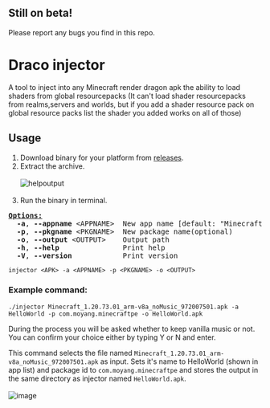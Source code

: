 ## Still on beta! 
Please report any bugs you find in this repo.

# Draco injector 
A tool to inject into any Minecraft render dragon apk the ability to load shaders from global resourcepacks (It can't load shader resourcepacks from realms,servers and worlds, but if you add a shader resource pack on global resource packs list the shader you added works on all of those)

## Usage
1. Download binary for your platform from [releases](https://github.com/mcbegamerxx954/draco-injector/releases/latest).
2. Extract the archive.
<br><br>
![helpoutput](https://github.com/mcbegamerxx954/draco-injector/assets/154642722/1ad5ca88-6c9a-4607-890d-1e4596d539a0)
<br><br>
4. Run the binary in terminal.

<pre><u style="text-decoration-style:single"><b>Options:</b></u>
  <b>-a</b>, <b>--appname</b> &lt;APPNAME&gt;  New app name [default: &quot;Minecraft Patched(whar)&quot;]
  <b>-p</b>, <b>--pkgname</b> &lt;PKGNAME&gt;  New package name(optional)
  <b>-o</b>, <b>--output</b> &lt;OUTPUT&gt;    Output path
  <b>-h</b>, <b>--help</b>               Print help
  <b>-V</b>, <b>--version</b>            Print version</pre>


```injector <APK> -a <APPNAME> -p <PKGNAME> -o <OUTPUT>```

### Example command:
```
./injector Minecraft_1.20.73.01_arm-v8a_noMusic_972007501.apk -a HelloWorld -p com.moyang.minecraftpe -o HelloWorld.apk

```
During the process you will be asked whether to keep vanilla music or not. You can confirm your choice either by typing Y or N and enter.

This command selects the file named ```Minecraft_1.20.73.01_arm-v8a_noMusic_972007501.apk``` as input. Sets it's name to HelloWorld (shown in app list) and package id to ```com.moyang.minecraftpe``` and stores the output in the same directory as injector named ```HelloWorld.apk```.<br><br>
![image](https://github.com/atashi764/draco-injector/assets/40156662/e8919c22-d50f-4260-9871-cdc102a3dc22)
